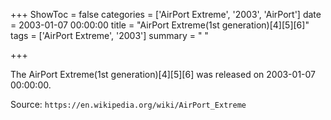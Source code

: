+++
ShowToc = false
categories = ['AirPort Extreme', '2003', 'AirPort']
date = 2003-01-07 00:00:00
title = "AirPort Extreme(1st generation)[4][5][6]"
tags = ['AirPort Extreme', '2003']
summary = " "

+++

The AirPort Extreme(1st generation)[4][5][6] was released on 2003-01-07 00:00:00.

Source: `https://en.wikipedia.org/wiki/AirPort_Extreme`
